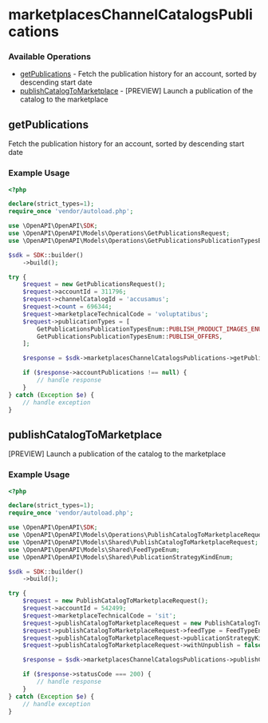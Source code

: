 # marketplacesChannelCatalogsPublications

### Available Operations

* [getPublications](#getpublications) - Fetch the publication history for an account, sorted by descending start date
* [publishCatalogToMarketplace](#publishcatalogtomarketplace) - [PREVIEW] Launch a publication of the catalog to the marketplace

## getPublications

Fetch the publication history for an account, sorted by descending start date

### Example Usage

```php
<?php

declare(strict_types=1);
require_once 'vendor/autoload.php';

use \OpenAPI\OpenAPI\SDK;
use \OpenAPI\OpenAPI\Models\Operations\GetPublicationsRequest;
use \OpenAPI\OpenAPI\Models\Operations\GetPublicationsPublicationTypesEnum;

$sdk = SDK::builder()
    ->build();

try {
    $request = new GetPublicationsRequest();
    $request->accountId = 311796;
    $request->channelCatalogId = 'accusamus';
    $request->count = 696344;
    $request->marketplaceTechnicalCode = 'voluptatibus';
    $request->publicationTypes = [
        GetPublicationsPublicationTypesEnum::PUBLISH_PRODUCT_IMAGES_ENUM,
        GetPublicationsPublicationTypesEnum::PUBLISH_OFFERS,
    ];

    $response = $sdk->marketplacesChannelCatalogsPublications->getPublications($request);

    if ($response->accountPublications !== null) {
        // handle response
    }
} catch (Exception $e) {
    // handle exception
}
```

## publishCatalogToMarketplace

[PREVIEW] Launch a publication of the catalog to the marketplace

### Example Usage

```php
<?php

declare(strict_types=1);
require_once 'vendor/autoload.php';

use \OpenAPI\OpenAPI\SDK;
use \OpenAPI\OpenAPI\Models\Operations\PublishCatalogToMarketplaceRequest;
use \OpenAPI\OpenAPI\Models\Shared\PublishCatalogToMarketplaceRequest;
use \OpenAPI\OpenAPI\Models\Shared\FeedTypeEnum;
use \OpenAPI\OpenAPI\Models\Shared\PublicationStrategyKindEnum;

$sdk = SDK::builder()
    ->build();

try {
    $request = new PublishCatalogToMarketplaceRequest();
    $request->accountId = 542499;
    $request->marketplaceTechnicalCode = 'sit';
    $request->publishCatalogToMarketplaceRequest = new PublishCatalogToMarketplaceRequest();
    $request->publishCatalogToMarketplaceRequest->feedType = FeedTypeEnum::OFFERS;
    $request->publishCatalogToMarketplaceRequest->publicationStrategyKind = PublicationStrategyKindEnum::FULL;
    $request->publishCatalogToMarketplaceRequest->withUnpublish = false;

    $response = $sdk->marketplacesChannelCatalogsPublications->publishCatalogToMarketplace($request);

    if ($response->statusCode === 200) {
        // handle response
    }
} catch (Exception $e) {
    // handle exception
}
```
